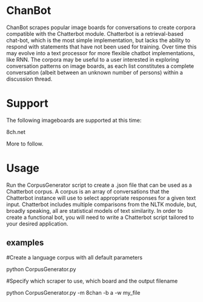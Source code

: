 # ChanBot
ChanBot scrapes popular image boards for conversations to create corpora compatible with the Chatterbot module.
Chatterbot is a retrieval-based chat-bot, which is the most simple implementation, but lacks the ability to
respond with statements that have not been used for training. Over time this may evolve into a text processor
for more flexible chatbot implementations, like RNN. The corpora may be useful to a user interested in
exploring conversation patterns on image boards, as each list constitutes a complete conversation (albeit
between an unknown number of persons) within a discussion thread.

Support
==========


The following imageboards are supported at this time:

8ch.net

More to follow.


Usage
==========

Run the CorpusGenerator script to create a .json file that can be used as a Chatterbot corpus. A corpus is an array of conversations that the Chatterbot instance will use to select appropriate responses for a given text input.
Chatterbot includes multiple comparisons from the NLTK module, but, broadly speaking, all are statistical models of text similarity. In order to create a functional bot, you will need to write a
Chatterbot script tailored to your desired application.

examples
----------
#Create a language corpus with all default parameters

python CorpusGenerator.py

#Specify which scraper to use, which board and the output filename

python CorpusGenerator.py -m 8chan -b a -w my_file

